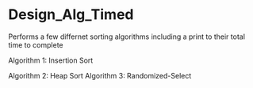 # Design_Alg_Timed
Performs a few differnet sorting algorithms including a print to their total time to complete

Algorithm 1: 
  Insertion Sort
  
Algorithm 2:
  Heap Sort
Algorithm 3: 
  Randomized-Select
